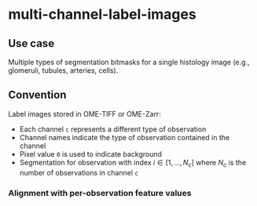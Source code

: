 # multi-channel-label-images

## Use case

Multiple types of segmentation bitmasks for a single histology image (e.g., glomeruli, tubules, arteries, cells).

## Convention

Label images stored in OME-TIFF or OME-Zarr:

- Each channel `c` represents a different type of observation
- Channel names indicate the type of observation contained in the channel
- Pixel value `0` is used to indicate background
- Segmentation for observation with index $i \in [1, ..., N_c]$ where $N_c$ is the number of observations in channel `c`

### Alignment with per-observation feature values

